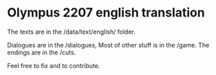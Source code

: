 # Olympus 2207 english translation

The texts are in the 
/data/text/english/ folder.

Dialogues are in the /dialogues, 
Most of other stuff is in the /game.
The endings are in the /cuts.

Feel free to fix and to contribute.

